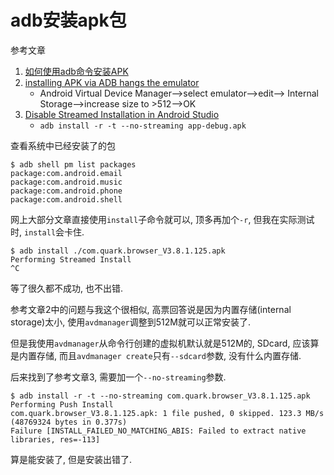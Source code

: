 # adb安装apk包

参考文章

1. [如何使用adb命令安装APK](https://www.jianshu.com/p/a64f6a476184)
2. [installing APK via ADB hangs the emulator](https://stackoverflow.com/questions/21826527/installing-apk-via-adb-hangs-the-emulator/21827103)
    - Android Virtual Device Manager-->select emulator-->edit--> Internal Storage-->increase size to >512-->OK
3. [Disable Streamed Installation in Android Studio](https://androidforums.com/threads/disable-streamed-installation-in-android-studio.1318205/)
    - `adb install -r -t --no-streaming app-debug.apk`

查看系统中已经安装了的包

```console
$ adb shell pm list packages
package:com.android.email
package:com.android.music
package:com.android.phone
package:com.android.shell
```

网上大部分文章直接使用`install`子命令就可以, 顶多再加个`-r`, 但我在实际测试时, `install`会卡住.

```console
$ adb install ./com.quark.browser_V3.8.1.125.apk
Performing Streamed Install
^C
```

等了很久都不成功, 也不出错.

参考文章2中的问题与我这个很相似, 高票回答说是因为内置存储(internal storage)太小, 使用`avdmanager`调整到512M就可以正常安装了.

但是我使用`avdmanager`从命令行创建的虚拟机默认就是512M的, SDcard, 应该算是内置存储, 而且`avdmanager create`只有`--sdcard`参数, 没有什么内置存储.

后来找到了参考文章3, 需要加一个`--no-streaming`参数.

```console
$ adb install -r -t --no-streaming com.quark.browser_V3.8.1.125.apk
Performing Push Install
com.quark.browser_V3.8.1.125.apk: 1 file pushed, 0 skipped. 123.3 MB/s (48769324 bytes in 0.377s)
Failure [INSTALL_FAILED_NO_MATCHING_ABIS: Failed to extract native libraries, res=-113]
```

算是能安装了, 但是安装出错了.

